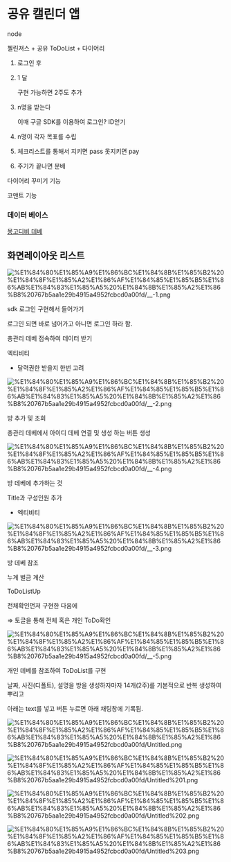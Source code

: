 # 공유 캘린더 앱

node 

첼린져스 + 공유 ToDoList + 다이어리

1. 로그인 후
2. 1 달

    구현 가능하면 2주도 추가

3. n명을 받는다

    이때 구글 SDK를 이용하여 로그인? ID얻기

4. n명이 각자 목표를 수립
5. 체크리스트를 통해서 지키면 pass 못지키면 pay
6. 주기가 끝나면 분배

다이어리 꾸미기 기능

코맨트 기능

### 데이터 베이스

[몽고디비 데베](%E1%84%80%E1%85%A9%E1%86%BC%E1%84%8B%E1%85%B2%20%E1%84%8F%E1%85%A2%E1%86%AF%E1%84%85%E1%85%B5%E1%86%AB%E1%84%83%E1%85%A5%20%E1%84%8B%E1%85%A2%E1%86%B8%20767b5aa1e29b4915a4952fcbcd0a00fd/%E1%84%86%E1%85%A9%E1%86%BC%E1%84%80%E1%85%A9%E1%84%83%E1%85%B5%E1%84%87%E1%85%B5%20%E1%84%83%E1%85%A6%E1%84%87%E1%85%A6%204dd7218d03c74cb683a8e57056168634.md)

## 화면레이아웃 리스트

![%E1%84%80%E1%85%A9%E1%86%BC%E1%84%8B%E1%85%B2%20%E1%84%8F%E1%85%A2%E1%86%AF%E1%84%85%E1%85%B5%E1%86%AB%E1%84%83%E1%85%A5%20%E1%84%8B%E1%85%A2%E1%86%B8%20767b5aa1e29b4915a4952fcbcd0a00fd/__-1.png](%E1%84%80%E1%85%A9%E1%86%BC%E1%84%8B%E1%85%B2%20%E1%84%8F%E1%85%A2%E1%86%AF%E1%84%85%E1%85%B5%E1%86%AB%E1%84%83%E1%85%A5%20%E1%84%8B%E1%85%A2%E1%86%B8%20767b5aa1e29b4915a4952fcbcd0a00fd/__-1.png)

sdk 로그인 구현해서 들어가기

로그인 되면 바로 넘어가고 아니면 로그인 하라 함.

총관리 데베 접속하여 데이터 받기

엑티비티

- 달력권한 받을지 한번 고려

![%E1%84%80%E1%85%A9%E1%86%BC%E1%84%8B%E1%85%B2%20%E1%84%8F%E1%85%A2%E1%86%AF%E1%84%85%E1%85%B5%E1%86%AB%E1%84%83%E1%85%A5%20%E1%84%8B%E1%85%A2%E1%86%B8%20767b5aa1e29b4915a4952fcbcd0a00fd/__-2.png](%E1%84%80%E1%85%A9%E1%86%BC%E1%84%8B%E1%85%B2%20%E1%84%8F%E1%85%A2%E1%86%AF%E1%84%85%E1%85%B5%E1%86%AB%E1%84%83%E1%85%A5%20%E1%84%8B%E1%85%A2%E1%86%B8%20767b5aa1e29b4915a4952fcbcd0a00fd/__-2.png)

방 추가 및 조회

총관리 데베에서 아이디 데베 연결 및 생성 하는 버튼 생성

![%E1%84%80%E1%85%A9%E1%86%BC%E1%84%8B%E1%85%B2%20%E1%84%8F%E1%85%A2%E1%86%AF%E1%84%85%E1%85%B5%E1%86%AB%E1%84%83%E1%85%A5%20%E1%84%8B%E1%85%A2%E1%86%B8%20767b5aa1e29b4915a4952fcbcd0a00fd/__-4.png](%E1%84%80%E1%85%A9%E1%86%BC%E1%84%8B%E1%85%B2%20%E1%84%8F%E1%85%A2%E1%86%AF%E1%84%85%E1%85%B5%E1%86%AB%E1%84%83%E1%85%A5%20%E1%84%8B%E1%85%A2%E1%86%B8%20767b5aa1e29b4915a4952fcbcd0a00fd/__-4.png)

방 데베에 추가하는 것

Title과 구성인원 추가

- 엑티비티

![%E1%84%80%E1%85%A9%E1%86%BC%E1%84%8B%E1%85%B2%20%E1%84%8F%E1%85%A2%E1%86%AF%E1%84%85%E1%85%B5%E1%86%AB%E1%84%83%E1%85%A5%20%E1%84%8B%E1%85%A2%E1%86%B8%20767b5aa1e29b4915a4952fcbcd0a00fd/__-3.png](%E1%84%80%E1%85%A9%E1%86%BC%E1%84%8B%E1%85%B2%20%E1%84%8F%E1%85%A2%E1%86%AF%E1%84%85%E1%85%B5%E1%86%AB%E1%84%83%E1%85%A5%20%E1%84%8B%E1%85%A2%E1%86%B8%20767b5aa1e29b4915a4952fcbcd0a00fd/__-3.png)

방 데베 참조

누계 벌금 계산

ToDoListUp

전체확인먼저 구현한 다음에

⇒ 토글을 통해 전체 혹은 개인 ToDo확인

![%E1%84%80%E1%85%A9%E1%86%BC%E1%84%8B%E1%85%B2%20%E1%84%8F%E1%85%A2%E1%86%AF%E1%84%85%E1%85%B5%E1%86%AB%E1%84%83%E1%85%A5%20%E1%84%8B%E1%85%A2%E1%86%B8%20767b5aa1e29b4915a4952fcbcd0a00fd/__-5.png](%E1%84%80%E1%85%A9%E1%86%BC%E1%84%8B%E1%85%B2%20%E1%84%8F%E1%85%A2%E1%86%AF%E1%84%85%E1%85%B5%E1%86%AB%E1%84%83%E1%85%A5%20%E1%84%8B%E1%85%A2%E1%86%B8%20767b5aa1e29b4915a4952fcbcd0a00fd/__-5.png)

개인 데베를 참조하여 ToDoList를 구현

날짜, 사진(디폴트), 설명을 방을 생성하자마자 14개(2주)를 기본적으로 반복 생성하여 뿌리고

아래는 text를 넣고 버튼 누르면 아래 채팅창에 기록됨.

![%E1%84%80%E1%85%A9%E1%86%BC%E1%84%8B%E1%85%B2%20%E1%84%8F%E1%85%A2%E1%86%AF%E1%84%85%E1%85%B5%E1%86%AB%E1%84%83%E1%85%A5%20%E1%84%8B%E1%85%A2%E1%86%B8%20767b5aa1e29b4915a4952fcbcd0a00fd/Untitled.png](%E1%84%80%E1%85%A9%E1%86%BC%E1%84%8B%E1%85%B2%20%E1%84%8F%E1%85%A2%E1%86%AF%E1%84%85%E1%85%B5%E1%86%AB%E1%84%83%E1%85%A5%20%E1%84%8B%E1%85%A2%E1%86%B8%20767b5aa1e29b4915a4952fcbcd0a00fd/Untitled.png)

![%E1%84%80%E1%85%A9%E1%86%BC%E1%84%8B%E1%85%B2%20%E1%84%8F%E1%85%A2%E1%86%AF%E1%84%85%E1%85%B5%E1%86%AB%E1%84%83%E1%85%A5%20%E1%84%8B%E1%85%A2%E1%86%B8%20767b5aa1e29b4915a4952fcbcd0a00fd/Untitled%201.png](%E1%84%80%E1%85%A9%E1%86%BC%E1%84%8B%E1%85%B2%20%E1%84%8F%E1%85%A2%E1%86%AF%E1%84%85%E1%85%B5%E1%86%AB%E1%84%83%E1%85%A5%20%E1%84%8B%E1%85%A2%E1%86%B8%20767b5aa1e29b4915a4952fcbcd0a00fd/Untitled%201.png)

![%E1%84%80%E1%85%A9%E1%86%BC%E1%84%8B%E1%85%B2%20%E1%84%8F%E1%85%A2%E1%86%AF%E1%84%85%E1%85%B5%E1%86%AB%E1%84%83%E1%85%A5%20%E1%84%8B%E1%85%A2%E1%86%B8%20767b5aa1e29b4915a4952fcbcd0a00fd/Untitled%202.png](%E1%84%80%E1%85%A9%E1%86%BC%E1%84%8B%E1%85%B2%20%E1%84%8F%E1%85%A2%E1%86%AF%E1%84%85%E1%85%B5%E1%86%AB%E1%84%83%E1%85%A5%20%E1%84%8B%E1%85%A2%E1%86%B8%20767b5aa1e29b4915a4952fcbcd0a00fd/Untitled%202.png)

![%E1%84%80%E1%85%A9%E1%86%BC%E1%84%8B%E1%85%B2%20%E1%84%8F%E1%85%A2%E1%86%AF%E1%84%85%E1%85%B5%E1%86%AB%E1%84%83%E1%85%A5%20%E1%84%8B%E1%85%A2%E1%86%B8%20767b5aa1e29b4915a4952fcbcd0a00fd/Untitled%203.png](%E1%84%80%E1%85%A9%E1%86%BC%E1%84%8B%E1%85%B2%20%E1%84%8F%E1%85%A2%E1%86%AF%E1%84%85%E1%85%B5%E1%86%AB%E1%84%83%E1%85%A5%20%E1%84%8B%E1%85%A2%E1%86%B8%20767b5aa1e29b4915a4952fcbcd0a00fd/Untitled%203.png)